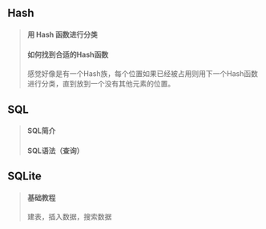 ## Hash

> #### 用 Hash 函数进行分类
>
> #### 如何找到合适的Hash函数
>
> 感觉好像是有一个Hash族，每个位置如果已经被占用则用下一个Hash函数进行分类，直到放到一个没有其他元素的位置。

## SQL

> #### SQL简介
>
> #### SQL语法（查询）

## SQLite

> #### 基础教程
>
> 建表，插入数据，搜索数据